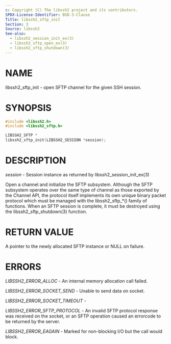 ```yaml
---
c: Copyright (C) The libssh2 project and its contributors.
SPDX-License-Identifier: BSD-3-Clause
Title: libssh2_sftp_init
Section: 3
Source: libssh2
See-also:
  - libssh2_session_init_ex(3)
  - libssh2_sftp_open_ex(3)
  - libssh2_sftp_shutdown(3)
---
```


# NAME

libssh2_sftp_init - open SFTP channel for the given SSH session.

# SYNOPSIS

~~~c
#include <libssh2.h>
#include <libssh2_sftp.h>

LIBSSH2_SFTP *
libssh2_sftp_init(LIBSSH2_SESSION *session);
~~~

# DESCRIPTION

*session* - Session instance as returned by libssh2_session_init_ex(3)

Open a channel and initialize the SFTP subsystem. Although the SFTP subsystem
operates over the same type of channel as those exported by the Channel API,
the protocol itself implements its own unique binary packet protocol which
must be managed with the libssh2_sftp_*() family of functions. When an SFTP
session is complete, it must be destroyed using the libssh2_sftp_shutdown(3)
function.

# RETURN VALUE

A pointer to the newly allocated SFTP instance or NULL on failure.

# ERRORS

*LIBSSH2_ERROR_ALLOC* - An internal memory allocation call failed.

*LIBSSH2_ERROR_SOCKET_SEND* - Unable to send data on socket.

*LIBSSH2_ERROR_SOCKET_TIMEOUT* -

*LIBSSH2_ERROR_SFTP_PROTOCOL* - An invalid SFTP protocol response was
received on the socket, or an SFTP operation caused an errorcode to be
returned by the server.

*LIBSSH2_ERROR_EAGAIN* - Marked for non-blocking I/O but the call would
block.
